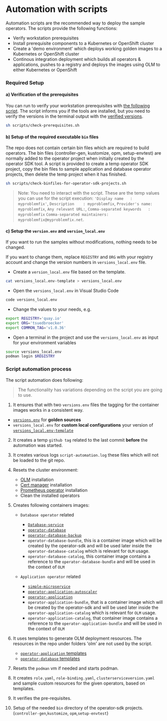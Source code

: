# Automation with scripts

Automation scripts are the recommended way to deploy the sample operators.  The scripts provide the following functions:

* Verify workstation prerequisites
* Install prerequisite components to a Kubernetes or OpenShift cluster
* Create a 'demo environment' which deploys working golden images to a Kubernetes or OpenShift cluster
* Continous integration deployment which builds all operators & applications, pushes to a registry and deploys the images using OLM to either Kubernetes or OpenShift


### Required Setup

#### a) Verification of the prerequisites

You can run to verify your workstation prerequisites with [the following script](https://github.com/IBM/operator-sample-go/blob/main/scripts/check-prerequisites.sh). The script informs you if the tools are installed, but you need to verify the versions in the terminal output with the [verified versions](./automation-version-references.md).  

```sh
sh scripts/check-prerequisites.sh
```

#### b) Setup of the required executable `bin` files

The repo does not contain certain bin files which are required to build operators.  The bin files (controller-gen, kustomize, opm, setup-envtest) are normally added to the operator project when initially created by the operator SDK tool.  A script is provided to create a temp operator SDK project, copy the bin files to sample application and database operator projects, then delete the temp project when it has finished.

```sh
sh scripts/check-binfiles-for-operator-sdk-projects.sh
```

> Note: You need to interact with the script. These are the temp values you can use for the script execution: `'Display name   : myproblemfix'`, `Description    : myproblemfix`, `Provider's name: myproblemfix`, `Any relevant URL:`, `Comma-separated keywords   : myproblemfix`
`Comma-separated maintainers: myproblemfix@myproblemfix.net`. 


#### c) Setup the `version.env` and `version_local.env`

If you want to run the samples without modifications, nothing needs to be changed.

If you want to change them, replace `REGISTRY` and `ORG` with your registry account and change the version numbers in `versions_local.env` file. 

* Create a `version_local.env` file based on the template.

```sh
cat versions_local.env-template > versions_local.env
```

* Open the `versions_local.env` in Visual Studio Code

```sh
code versions_local.env
```

* Change the values to your needs, e.g.

```sh
export REGISTRY='quay.io'
export ORG='tsuedbroecker'
export COMMON_TAG='v1.0.36'
```

* Open a terminal in the project and use the `versions_local.env` as input for your environment variables

```sh
source versions_local.env
podman login $REGISTRY
```


### Script automation process

The script automation does following: 

> The functionality has variations depending on the script you are going to use.

1. It ensures that with two `versions.env` files the tagging for the container images works in a consistent way.
  
  *  [`versions.env`](https://github.com/IBM/operator-sample-go/blob/main/versions.env) for **golden sources**
  *  `versions_local.env` for **custom local configurations** your version of [`versions_local.env-template`](https://github.com/IBM/operator-sample-go/blob/main/versions_local.env-template)

2. It creates a temp `github tag` related to the last commit **before** the automation was started.

3. It creates various logs `script-automation.log` these files which will not be loaded to the git repo.

4. Resets the cluster environment:

    * [OLM](https://olm.operatorframework.io/) installation
    * [Cert manager](https://cert-manager.io/docs/) installation
    * [Prometheus operator](https://github.com/prometheus-operator/prometheus-operator) installation
    * Clean the installed operators

5. Creates following containers images:

    * `Database operator` related
        * [`Database-service`](https://github.com/IBM/operator-sample-go/tree/main/database-service)
        * [`operator-database`](https://github.com/IBM/operator-sample-go/tree/main/operator-database)
        * [`operator-database-backup`](https://github.com/IBM/operator-sample-go/tree/main/operator-database-backup)
        * `operator-database-bundle`, this is a container image which will be created by the operator-sdk and will be used later inside the `operator-database-catalog` which is relevant for `OLM` usage.
        * `operator-database-catalog`, this container image contains a reference to the `operator-database-bundle` and will be used in the context of `OLM`

    * `Application operator` related
        * [`simple-microservice`](https://github.com/IBM/operator-sample-go/tree/main/simple-microservice)
        * [`operator-application-autoscaler`](https://github.com/IBM/operator-sample-go/tree/main/operator-application-scaler)
        * [`operator-application`](https://github.com/IBM/operator-sample-go/tree/main/operator-application)
        * `operator-application-bundle`, that is a container image which will be created by the operator-sdk and will be used later inside the `operator-application-catalog` which is relevant for `OLM` usage.
        * `operator-application-catalog`, that container image contains a reference to the `operator-application-bundle` and will be used in the context of `OLM`

6. It uses templates to generate OLM deployment resources.  The resources in the repo under folders 'olm' are not used by the script.
    * [`operator-application` templates](https://github.com/IBM/operator-sample-go/tree/main/scripts/application-operator-templates)
    * [`operator-database` templates](https://github.com/IBM/operator-sample-go/tree/main/scripts/database-operator-templates)

7. Resets the `podman` vm if needed and starts podman.

8. It creates `role.yaml`, `role-binding.yaml`, `clusterserviceversion.yaml` and sample custom resources for the given operators, based on templates.

9. It verifies the pre-requisites.

10. Setup of the needed `bin` directory of the operator-sdk projects. (`controller-gen`,`kustomize`, `opm`,`setup-envtest`)